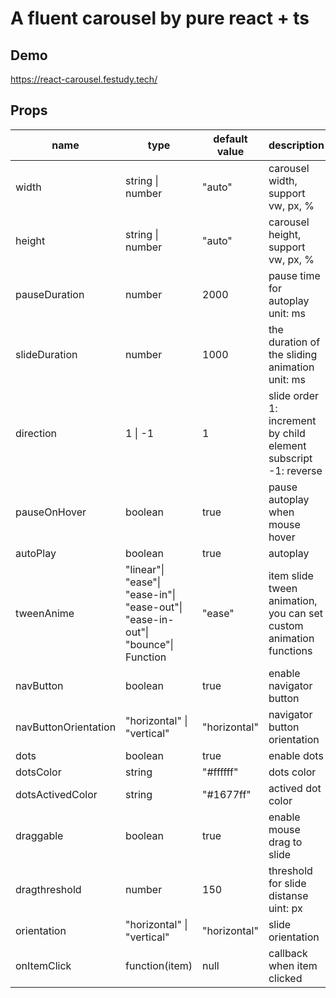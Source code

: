 # A fluent carousel by pure react + ts
## Demo
https://react-carousel.festudy.tech/

## Props
| name | type | default value | description |
|------|------|---------------|-------------|
| width | string \| number | "auto" | carousel width, support vw, px, % |
| height | string \| number | "auto" | carousel height, support vw, px, % |
| pauseDuration | number | 2000 | pause time for autoplay<br>unit: ms |
| slideDuration | number | 1000 | the duration of the sliding animation<br>unit: ms |
| direction | 1 \| -1 | 1 | slide order<br>1: increment by child element subscript<br>-1: reverse
| pauseOnHover | boolean | true | pause autoplay when mouse hover |
| autoPlay | boolean | true | autoplay |
| tweenAnime | "linear"\|<br>"ease"\|<br>"ease-in"\|<br>"ease-out"\|<br>"ease-in-out"\|<br>"bounce"\|<br>Function | "ease" | item slide tween animation, you can set custom animation functions |
| navButton | boolean | true | enable navigator button |
| navButtonOrientation | "horizontal" \| "vertical" | "horizontal" | navigator button orientation |
| dots | boolean | true | enable dots |
| dotsColor | string | "#ffffff" | dots color |
| dotsActivedColor | string | "#1677ff" | actived dot color |
| draggable | boolean | true | enable mouse drag to slide |
| dragthreshold | number | 150 | threshold for slide distanse<br>uint: px |
| orientation | "horizontal" \| "vertical" | "horizontal" | slide orientation |
| onItemClick | function(item) | null | callback when item clicked |